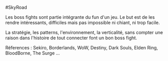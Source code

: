 #SkyRoad

Les boss fights sont partie intégrante du fun d'un jeu. Le but est de les rendre intéressants, difficiles mais pas impossible ni chiant, ni trop facile.

La stratégie, les patterns, l'environnement, la verticalité, sans compter une raison dans l'histoire de tout connecter font un bon boss fight.

Réferences : Sekiro, Borderlands, WoW, Destiny, Dark Souls, Elden Ring, BloodBorne, The Surge ...